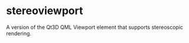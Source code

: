 stereoviewport
==============

A version of the Qt3D QML Viewport element that supports stereoscopic rendering.
